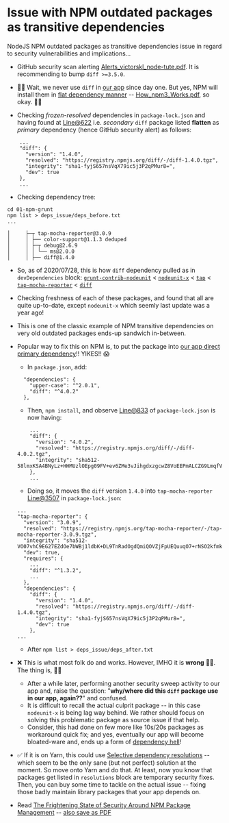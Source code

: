 # Issue with NPM outdated packages as transitive dependencies

NodeJS NPM outdated packages as transitive dependencies issue in regard to security vulnerabilities and implications...

- GitHub security scan alerting [Alerts_victorskl_node-tute.pdf](Alerts_victorskl_node-tute.pdf). It is recommending to bump `diff >=3.5.0`. 

- 🙋‍♂️ Wait, we never use `diff` in [our app](https://github.com/victorskl/node-tute/blob/d51f6f7d29119c9d82b8a0b6b22c9c746d64294f/01-npm-grunt/package.json#L20) since day one. But yes, NPM will install them in [flat dependency manner](https://npm.github.io/how-npm-works-docs/npm3/how-npm3-works.html) -- [How_npm3_Works.pdf](How_npm3_Works.pdf), so okay. 🤷‍♂️

- Checking _frozen-resolved_ dependencies in `package-lock.json` and having found at [Line@622](https://github.com/victorskl/node-tute/blob/0122b5d971781285d6a064d92edca3baf873af3e/01-npm-grunt/package-lock.json#L622) i.e. _secondary_ `diff` package listed **flatten** as _primary_ dependency (hence GitHub security alert) as follows:

```
    ...
    "diff": {
      "version": "1.4.0",
      "resolved": "https://registry.npmjs.org/diff/-/diff-1.4.0.tgz",
      "integrity": "sha1-fyjS657nsVqX79ic5j3P2qPMur8=",
      "dev": true
    },
    ...
```

- Checking dependency tree:
```
cd 01-npm-grunt
npm list > deps_issue/deps_before.txt
...

│     ├─┬ tap-mocha-reporter@3.0.9
│     │ ├── color-support@1.1.3 deduped
│     │ ├─┬ debug@2.6.9
│     │ │ └── ms@2.0.0
│     │ ├── diff@1.4.0
```

- So, as of 2020/07/28, this is how `diff` dependency pulled as in `devDependencies` block: [`grunt-contrib-nodeunit`][1] < [`nodeunit-x`][2] < [`tap`][3] < [`tap-mocha-reporter`][4] < [`diff`][5]

[1]: https://www.npmjs.com/package/grunt-contrib-nodeunit
[2]: https://www.npmjs.com/package/nodeunit-x
[3]: https://www.npmjs.com/package/tap
[4]: https://www.npmjs.com/package/tap-mocha-reporter
[5]: https://www.npmjs.com/package/diff

- Checking freshness of each of these packages, and found that all are quite up-to-date, except `nodeunit-x` which seemly last update was a year ago!

- This is one of the classic example of NPM transitive dependencies on very old outdated packages ends-up sandwich in-between.

- Popular way to fix this on NPM is, to put the package into [our app direct primary dependency](https://github.com/victorskl/node-tute/blob/14c623eaf6df029180c70ecb046aba77aab5eeff/01-npm-grunt/package.json#L20)!! YIKES!! 😱
    - In `package.json`, add:
    ```
      "dependencies": {
        "upper-case": "^2.0.1",
        "diff": "^4.0.2"
      },
    ```
    
    - Then, `npm install`, and observe [Line@833](https://github.com/victorskl/node-tute/blob/14c623eaf6df029180c70ecb046aba77aab5eeff/01-npm-grunt/package-lock.json#L833) of `package-lock.json` is now having:
    ```
        ...
        "diff": {
          "version": "4.0.2",
          "resolved": "https://registry.npmjs.org/diff/-/diff-4.0.2.tgz",
          "integrity": "sha512-58lmxKSA4BNyLz+HHMUzlOEpg09FV+ev6ZMe3vJihgdxzgcwZ8VoEEPmALCZG9LmqfVoNMMKpttIYTVG6uDY7A=="
        },
        ...
    ```
    
    - Doing so, it moves the `diff` version `1.4.0` into `tap-mocha-reporter` [Line@3507](https://github.com/victorskl/node-tute/blob/14c623eaf6df029180c70ecb046aba77aab5eeff/01-npm-grunt/package-lock.json#L3491) in `package-lock.json`: 
    ```
    ...
    "tap-mocha-reporter": {
      "version": "3.0.9",
      "resolved": "https://registry.npmjs.org/tap-mocha-reporter/-/tap-mocha-reporter-3.0.9.tgz",
      "integrity": "sha512-VO07vhC9EG27EZdOe7bWBj1ldbK+DL9TnRadOgdQmiQOVZjFpUEQuuqO7+rNSO2kfmkq5hWeluYXDWNG/ytXTQ==",
      "dev": true,
      "requires": {
        ...
        "diff": "^1.3.2",
        ...
      },
      "dependencies": {
        "diff": {
          "version": "1.4.0",
          "resolved": "https://registry.npmjs.org/diff/-/diff-1.4.0.tgz",
          "integrity": "sha1-fyjS657nsVqX79ic5j3P2qPMur8=",
          "dev": true
        },
    ...  
    ``` 
  
  - After `npm list > deps_issue/deps_after.txt` 

- ❌ This is what most folk do and works. However, IMHO it is **wrong** 🙅‍♂️. The thing is, 💁‍♂️
    - After a while later, performing another security sweep activity to our app and, raise the question: "**why/where did this `diff` package use in our app, again??**" and confused. 
    - It is difficult to recall the actual culprit package -- in this case `nodeunit-x` is being lag way behind. We rather should focus on solving this problematic package as source issue if that help.
    - Consider, this had done on few more like 10s/20s packages as workaround quick fix; and yes, eventually our app will become bloated-ware and, ends up a form of [dependency hell](https://en.wikipedia.org/wiki/Dependency_hell)!

- ✅ If it is on Yarn, this could use [Selective dependency resolutions](https://classic.yarnpkg.com/en/docs/selective-version-resolutions/) -- which seem to be the only sane (but not perfect) solution at the moment. So move onto Yarn and do that. At least, now you know that packages get listed in `resolutions` block are temporary security fixes. Then, you can buy some time to tackle on the actual issue -- fixing those badly maintain library packages that your app depends on.

- Read [The Frightening State of Security Around NPM Package Management](https://naildrivin5.com/blog/2019/07/10/the-frightening-state-security-around-npm-package-management.html) -- [also save as PDF](The_Frightening_State_of_Security_Around_NPM_Package_Management.pdf)

